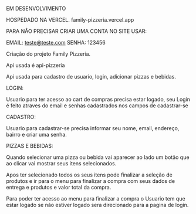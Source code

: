EM DESENVOLVIMENTO

HOSPEDADO NA VERCEL.   family-pizzeria.vercel.app

PARA NÂO PRECISAR CRIAR UMA CONTA NO SITE USAR:

EMAIL: teste@teste.com 
SENHA: 123456


Criação do projeto Family Pizzeria.

Api usada é api-pizzeria

Api usada para cadastro de usuario, login, adicionar pizzas e bebidas.

LOGIN:

Usuario para ter acesso ao cart de compras precisa estar logado, seu Login é feito atraves do email e senhas cadastrados nos campos de cadastrar-se

CADASTRO:

Usuario para cadastrar-se precisa informar seu nome, email, endereço, bairro e criar uma senha.

PIZZAS E BEBIDAS:

Quando selecionar uma pizza ou bebida vai aparecer ao lado um botão que ao clicar vai mostrar seus itens selecionados.

Apos ter selecionado todos os seus itens pode finalizar a seleção de produtos e ir para o menu para finalizar a compra com seus dados de entrega e produtos e valor total da compra.

Para poder ter acesso ao menu para finalizar a compra o Usuario tem que estar logado se não estiver logado sera direcionado para a pagina de login.

